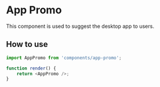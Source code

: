 # App Promo

This component is used to suggest the desktop app to users.

## How to use

```js
import AppPromo from 'components/app-promo';

function render() {
	return <AppPromo />;
}
```
